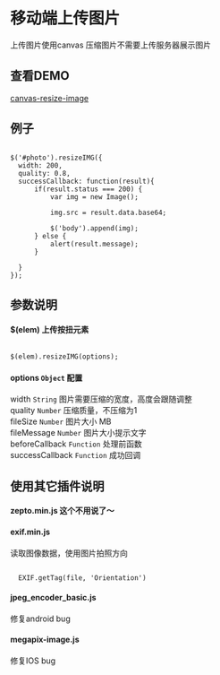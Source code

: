 # 移动端上传图片
上传图片使用canvas 压缩图片不需要上传服务器展示图片

## 查看DEMO
[canvas-resize-image](http://nevergiveup-j.github.io/canvas-resize-image/)

## 例子
<pre><code>
$('#photo').resizeIMG({
  width: 200,
  quality: 0.8,
  successCallback: function(result){
      if(result.status === 200) {
          var img = new Image();
          
          img.src = result.data.base64;

          $('body').append(img);
      } else {
          alert(result.message);
      }
      
  }
});
</code></pre>

## 参数说明
#### $(elem) 上传按扭元素
<pre><code>
$(elem).resizeIMG(options);
</code></pre>

#### options <code>Object</code> 配置<br />
width <code>String</code> 图片需要压缩的宽度，高度会跟随调整<br />
quality <code>Number</code> 压缩质量，不压缩为1<br />
fileSize <code>Number</code> 图片大小 MB<br />
fileMessage <code>Number</code> 图片大小提示文字<br />
beforeCallback <code>Function</code> 处理前函数<br />
successCallback <code>Function</code> 成功回调

## 使用其它插件说明
#### zepto.min.js 这个不用说了～

#### exif.min.js
读取图像数据，使用图片拍照方向
<pre><code>
  EXIF.getTag(file, 'Orientation')
</code></pre>

#### jpeg_encoder_basic.js 
修复android bug

#### megapix-image.js 
修复IOS bug 
